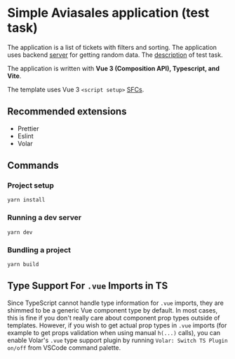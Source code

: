 # Simple Aviasales application (test task)

The application is a list of tickets with filters and sorting. The application uses backend [server](https://github.com/KosyanMedia/test-tasks/blob/master/aviasales_frontend/server.md) for getting random data.
The [description](https://github.com/KosyanMedia/test-tasks/tree/master/aviasales_frontend) of test task.

The application is written with **Vue 3 (Composition API), Typescript, and Vite**.

The template uses Vue 3 `<script setup>` [SFCs](https://v3.vuejs.org/api/sfc-script-setup.html#sfc-script-setup).

## Recommended extensions
- Prettier
- Eslint
- Volar

## Commands
### Project setup
`yarn install`

### Running a dev server
`yarn dev`

### Bundling a project
`yarn build`


## Type Support For `.vue` Imports in TS

Since TypeScript cannot handle type information for `.vue` imports, they are shimmed to be a generic Vue component type by default. In most cases, this is fine if you don't really care about component prop types outside of templates. However, if you wish to get actual prop types in `.vue` imports (for example to get props validation when using manual `h(...)` calls), you can enable Volar's `.vue` type support plugin by running `Volar: Switch TS Plugin on/off` from VSCode command palette.